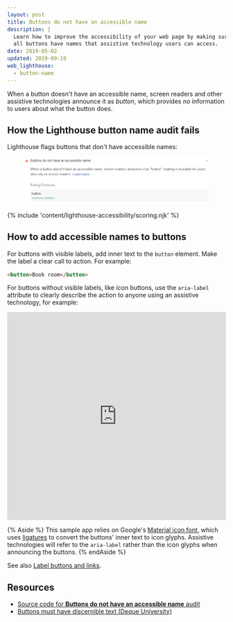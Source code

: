 ```yaml
---
layout: post
title: Buttons do not have an accessible name
description: |
  Learn how to improve the accessibility of your web page by making sure that
  all buttons have names that assistive technology users can access.
date: 2019-05-02
updated: 2019-09-19
web_lighthouse:
  - button-name
---
```


When a button doesn't have an accessible name,
screen readers and other assistive technologies announce it as _button_,
which provides no information to users about what the button does.

## How the Lighthouse button name audit fails

Lighthouse flags buttons that don't have accessible names:

<figure class="w-figure">
  <img class="w-screenshot" src="button-name.png" alt="Lighthouse audit showing buttons do not have an accessible name">
</figure>

{% include 'content/lighthouse-accessibility/scoring.njk' %}

## How to add accessible names to buttons

For buttons with visible labels,
add inner text to the `button` element.
Make the label a clear call to action.
For example:

```html
<button>Book room</button>
```

For buttons without visible labels, like icon buttons,
use the `aria-label` attribute to clearly describe the action
to anyone using an assistive technology, for example:

<div class="glitch-embed-wrap" style="height: 480px; width: 100%;">
  <iframe
    src="https://glitch.com/embed/#!/embed/lh-button-name?path=index.html&previewSize=0"
    alt="lh-button-name on Glitch"
    style="height: 100%; width: 100%; border: 0;">
  </iframe>
</div>

{% Aside %}
This sample app relies on Google's
[Material icon font](https://google.github.io/material-design-icons/),
which uses [ligatures](https://alistapart.com/article/the-era-of-symbol-fonts/)
to convert the buttons' inner text to icon glyphs.
Assistive technologies will refer to the `aria-label`
rather than the icon glyphs when announcing the buttons.
{% endAside %}

See also [Label buttons and links](/labels-and-text-alternatives#label-buttons-and-links).

## Resources

- [Source code for **Buttons do not have an accessible name** audit](https://github.com/GoogleChrome/lighthouse/blob/master/lighthouse-core/audits/accessibility/button-name.js)
- [Buttons must have discernible text (Deque University)](https://dequeuniversity.com/rules/axe/3.3/button-name)
